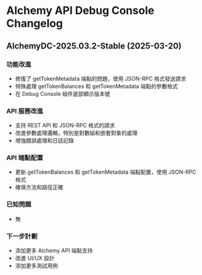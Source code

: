 # Alchemy API Debug Console Changelog

## AlchemyDC-2025.03.2-Stable (2025-03-20)

### 功能改進
- 修復了 getTokenMetadata 端點的問題，使用 JSON-RPC 格式發送請求
- 特殊處理 getTokenBalances 和 getTokenMetadata 端點的參數格式
- 在 Debug Console 組件底部顯示版本號

### API 服務改進
- 支持 REST API 和 JSON-RPC 格式的請求
- 改進參數處理邏輯，特別是對數組和嵌套對象的處理
- 增強錯誤處理和日誌記錄

### API 端點配置
- 更新 getTokenBalances 和 getTokenMetadata 端點配置，使用 JSON-RPC 格式
- 確保方法和路徑正確

### 已知問題
- 無

### 下一步計劃
- 添加更多 Alchemy API 端點支持
- 改進 UI/UX 設計
- 添加更多測試用例
